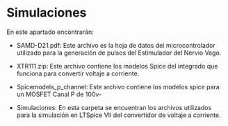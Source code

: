 # Simulaciones

En este apartado encontrarán: 

- SAMD-D21.pdf: Este archivo es la hoja de datos del microcontrolador utilizado para la generación de pulsos del Estimulador del Nervio Vago.

- XTR111.zip: Este archivo contiene los modelos Spice del integrado que funciona para convertir voltaje a corriente.

- Spicemodels_p_channel: Este archivo contiene los modelos spice para un MOSFET Canal P de 100v-

- Simulaciones: En esta carpeta se encuentran los archivos utilizados para la simulación en LTSpice VII del convertidor de voltaje a corriente.
